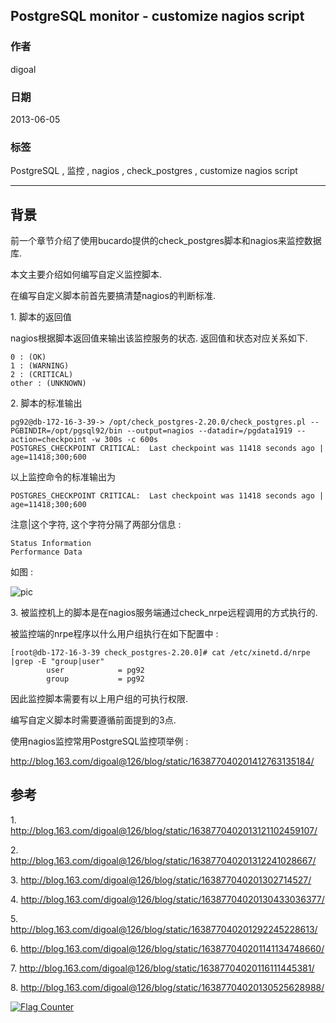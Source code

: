 ## PostgreSQL monitor - customize nagios script  
                 
### 作者                 
digoal                  
                    
### 日期                  
2013-06-05                                            
                  
### 标签                                                                                                                                  
PostgreSQL , 监控 , nagios , check_postgres , customize nagios script               
                
----                  
                
## 背景            
前一个章节介绍了使用bucardo提供的check_postgres脚本和nagios来监控数据库.   
  
本文主要介绍如何编写自定义监控脚本.  
  
在编写自定义脚本前首先要搞清楚nagios的判断标准.  
  
1\. 脚本的返回值  
  
nagios根据脚本返回值来输出该监控服务的状态. 返回值和状态对应关系如下.  
  
```  
0 : (OK)  
1 : (WARNING)  
2 : (CRITICAL)  
other : (UNKNOWN)  
```  
  
2\. 脚本的标准输出  
  
```  
pg92@db-172-16-3-39-> /opt/check_postgres-2.20.0/check_postgres.pl --PGBINDIR=/opt/pgsql92/bin --output=nagios --datadir=/pgdata1919 --action=checkpoint -w 300s -c 600s  
POSTGRES_CHECKPOINT CRITICAL:  Last checkpoint was 11418 seconds ago | age=11418;300;600   
```  
  
以上监控命令的标准输出为  
  
```  
POSTGRES_CHECKPOINT CRITICAL:  Last checkpoint was 11418 seconds ago | age=11418;300;600  
```  
  
注意|这个字符, 这个字符分隔了两部分信息 :  
  
```  
Status Information  
Performance Data  
```  
  
如图 :   
  
![pic](20130605_03_pic_001.png)  
   
3\. 被监控机上的脚本是在nagios服务端通过check_nrpe远程调用的方式执行的.  
  
被监控端的nrpe程序以什么用户组执行在如下配置中 :   
  
```  
[root@db-172-16-3-39 check_postgres-2.20.0]# cat /etc/xinetd.d/nrpe |grep -E "group|user"  
        user            = pg92  
        group           = pg92  
```  
  
因此监控脚本需要有以上用户组的可执行权限.  
  
编写自定义脚本时需要遵循前面提到的3点.  
  
使用nagios监控常用PostgreSQL监控项举例 :   
  
http://blog.163.com/digoal@126/blog/static/163877040201412763135184/  
  
## 参考  
1\. http://blog.163.com/digoal@126/blog/static/1638770402013121102459107/  
  
2\. http://blog.163.com/digoal@126/blog/static/163877040201312241028667/  
  
3\. http://blog.163.com/digoal@126/blog/static/163877040201302714527/  
  
4\. http://blog.163.com/digoal@126/blog/static/16387704020130433036377/  
  
5\. http://blog.163.com/digoal@126/blog/static/163877040201292245228613/  
  
6\. http://blog.163.com/digoal@126/blog/static/163877040201141134748660/  
  
7\. http://blog.163.com/digoal@126/blog/static/16387704020116111445381/  
  
8\. http://blog.163.com/digoal@126/blog/static/16387704020130525628988/  
                                                                      
                                                                              
                                    
  
<a rel="nofollow" href="http://info.flagcounter.com/h9V1"  ><img src="http://s03.flagcounter.com/count/h9V1/bg_FFFFFF/txt_000000/border_CCCCCC/columns_2/maxflags_12/viewers_0/labels_0/pageviews_0/flags_0/"  alt="Flag Counter"  border="0"  ></a>  
  
